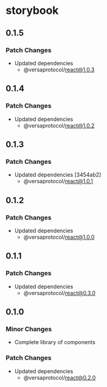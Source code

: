 # storybook

## 0.1.5

### Patch Changes

- Updated dependencies
  - @versaprotocol/react@1.0.3

## 0.1.4

### Patch Changes

- Updated dependencies
  - @versaprotocol/react@1.0.2

## 0.1.3

### Patch Changes

- Updated dependencies [3454ab2]
  - @versaprotocol/react@1.0.1

## 0.1.2

### Patch Changes

- Updated dependencies
  - @versaprotocol/react@1.0.0

## 0.1.1

### Patch Changes

- Updated dependencies
  - @versaprotocol/react@0.3.0

## 0.1.0

### Minor Changes

- Complete library of components

### Patch Changes

- Updated dependencies
  - @versaprotocol/react@0.2.0
